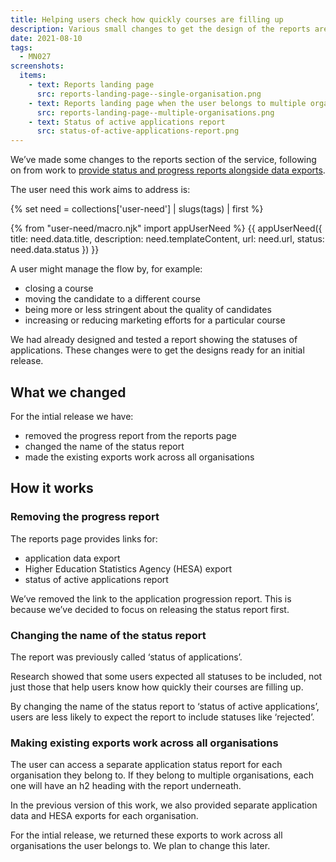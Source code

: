 ```yaml
---
title: Helping users check how quickly courses are filling up
description: Various small changes to get the design of the reports area ready for an initial release
date: 2021-08-10
tags:
  - MN027
screenshots:
  items:
    - text: Reports landing page
      src: reports-landing-page--single-organisation.png
    - text: Reports landing page when the user belongs to multiple organisations
      src: reports-landing-page--multiple-organisations.png
    - text: Status of active applications report
      src: status-of-active-applications-report.png
---
```


We’ve made some changes to the reports section of the service, following on from work to [provide status and progress reports alongside data exports](/manage-teacher-training-applications/providing-status-and-progress-reports-alongside-data-exports/).

The user need this work aims to address is:

{% set need = collections['user-need'] | slugs(tags) | first %}

{% from "user-need/macro.njk" import appUserNeed %}
{{ appUserNeed({
  title: need.data.title,
  description: need.templateContent,
  url: need.url,
  status: need.data.status
}) }}

A user might manage the flow by, for example:

- closing a course
- moving the candidate to a different course
- being more or less stringent about the quality of candidates
- increasing or reducing marketing efforts for a particular course

We had already designed and tested a report showing the statuses of applications. These changes were to get the designs ready for an initial release.

## What we changed

For the intial release we have:

- removed the progress report from the reports page
- changed the name of the status report
- made the existing exports work across all organisations

## How it works

### Removing the progress report

The reports page provides links for:

- application data export
- Higher Education Statistics Agency (HESA) export
- status of active applications report

We’ve removed the link to the application progression report. This is because we’ve decided to focus on releasing the status report first.

### Changing the name of the status report

The report was previously called ‘status of applications’.

Research showed that some users expected all statuses to be included, not just those that help users know how quickly their courses are filling up.

By changing the name of the status report to ‘status of active applications’, users are less likely to expect the report to include statuses like ‘rejected’.

### Making existing exports work across all organisations

The user can access a separate application status report for each organisation they belong to. If they belong to multiple organisations, each one will have an h2 heading with the report underneath.

In the previous version of this work, we also provided separate application data and HESA exports for each organisation. 

For the intial release, we returned these exports to work across all organisations the user belongs to. We plan to change this later.
